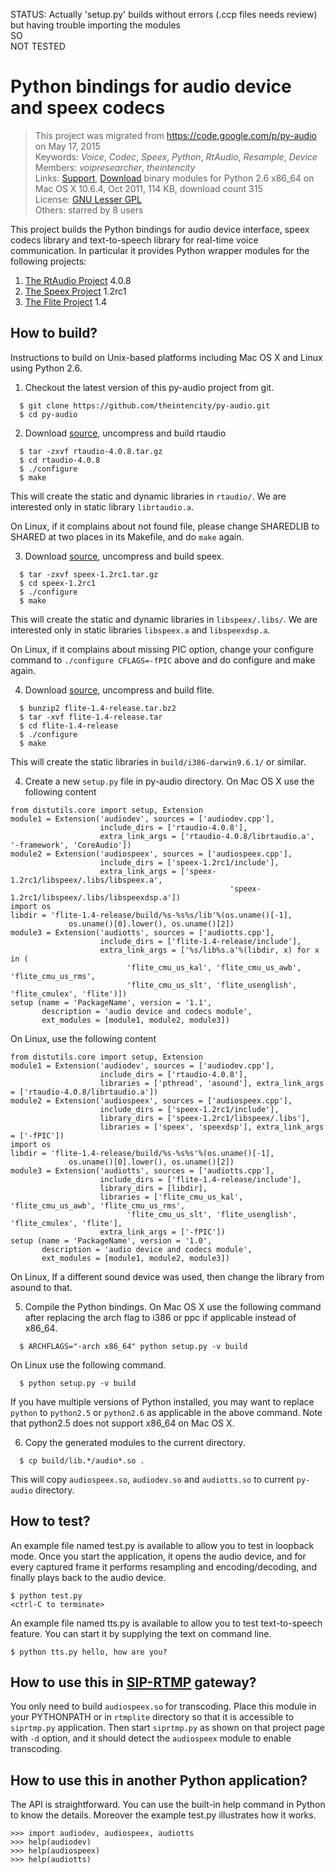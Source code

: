 STATUS: Actually 'setup.py' builds without errors (.ccp files needs review) but having trouble importing the modules  
SO  
NOT TESTED  


# Python bindings for audio device and speex codecs #

> This project was migrated from <https://code.google.com/p/py-audio> on May 17, 2015  
> Keywords: *Voice*, *Codec*, *Speex*, *Python*, *RtAudio*, *Resample*, *Device*  
> Members: *voipresearcher*, *theintencity*  
> Links: [Support](http://groups.google.com/group/myprojectguide), [Download](/py-audio1.0-python2.6-x86_64-MacOSX10.6.4.tgz) binary modules for Python 2.6 x86_64 on Mac OS X 10.6.4, Oct 2011, 114 KB, download count 315  
> License: [GNU Lesser GPL](http://www.gnu.org/licenses/lgpl.html)  
> Others: starred by 8 users  

This project builds the Python bindings for audio device interface, speex codecs library and text-to-speech library for real-time voice communication. In particular it provides Python wrapper modules for the following projects:

  1. [The RtAudio Project](http://www.music.mcgill.ca/~gary/rtaudio/) 4.0.8
  1. [The Speex Project](http://www.speex.org/) 1.2rc1
  1. [The Flite Project](http://www.speech.cs.cmu.edu/flite/) 1.4

## How to build? ##

Instructions to build on Unix-based platforms including Mac OS X and Linux using Python 2.6.

1. Checkout the latest version of this py-audio project from git.
```
  $ git clone https://github.com/theintencity/py-audio.git
  $ cd py-audio
```

2. Download [source](http://www.music.mcgill.ca/~gary/rtaudio/release/rtaudio-4.0.8.tar.gz), uncompress and build rtaudio
```
  $ tar -zxvf rtaudio-4.0.8.tar.gz
  $ cd rtaudio-4.0.8
  $ ./configure
  $ make
```
This will create the static and dynamic libraries in `rtaudio/`. We are interested only in static library `librtaudio.a`.

On Linux, if it complains about not found file, please change SHAREDLIB to SHARED at two places in its Makefile, and do `make` again.

3. Download [source](http://downloads.xiph.org/releases/speex/speex-1.2rc1.tar.gz), uncompress and build speex.
```
  $ tar -zxvf speex-1.2rc1.tar.gz
  $ cd speex-1.2rc1
  $ ./configure
  $ make
```
This will create the static and dynamic libraries in `libspeex/.libs/`. We are interested only in static libraries `libspeex.a` and `libspeexdsp.a`.

On Linux, if it complains about missing PIC option, change your configure command to `./configure CFLAGS=-fPIC` above and do configure and make again.

4. Download [source](http://www.speech.cs.cmu.edu/flite/packed/flite-1.4/flite-1.4-release.tar.bz2), uncompress and build flite.
```
  $ bunzip2 flite-1.4-release.tar.bz2
  $ tar -xvf flite-1.4-release.tar
  $ cd flite-1.4-release
  $ ./configure
  $ make
```
This will create the static libraries in `build/i386-darwin9.6.1/` or similar.

4. Create a new `setup.py` file in py-audio directory. On Mac OS X use the following content
```
from distutils.core import setup, Extension
module1 = Extension('audiodev', sources = ['audiodev.cpp'],
                    include_dirs = ['rtaudio-4.0.8'],
                    extra_link_args = ['rtaudio-4.0.8/librtaudio.a', '-framework', 'CoreAudio'])
module2 = Extension('audiospeex', sources = ['audiospeex.cpp'],
                    include_dirs = ['speex-1.2rc1/include'],
                    extra_link_args = ['speex-1.2rc1/libspeex/.libs/libspeex.a', 
                                                 'speex-1.2rc1/libspeex/.libs/libspeexdsp.a'])
import os
libdir = 'flite-1.4-release/build/%s-%s%s/lib'%(os.uname()[-1], 
             os.uname()[0].lower(), os.uname()[2])
module3 = Extension('audiotts', sources = ['audiotts.cpp'],
                    include_dirs = ['flite-1.4-release/include'],
                    extra_link_args = ['%s/lib%s.a'%(libdir, x) for x in (
                          'flite_cmu_us_kal', 'flite_cmu_us_awb', 'flite_cmu_us_rms', 
                          'flite_cmu_us_slt', 'flite_usenglish', 'flite_cmulex', 'flite')])
setup (name = 'PackageName', version = '1.1',
       description = 'audio device and codecs module',
       ext_modules = [module1, module2, module3])
```
On Linux, use the following content
```
from distutils.core import setup, Extension
module1 = Extension('audiodev', sources = ['audiodev.cpp'],
                    include_dirs = ['rtaudio-4.0.8'],
                    libraries = ['pthread', 'asound'], extra_link_args = ['rtaudio-4.0.8/librtaudio.a'])
module2 = Extension('audiospeex', sources = ['audiospeex.cpp'],
                    include_dirs = ['speex-1.2rc1/include'],
                    library_dirs = ['speex-1.2rc1/libspeex/.libs'],
                    libraries = ['speex', 'speexdsp'], extra_link_args = ['-fPIC'])
import os
libdir = 'flite-1.4-release/build/%s-%s%s'%(os.uname()[-1], 
             os.uname()[0].lower(), os.uname()[2])
module3 = Extension('audiotts', sources = ['audiotts.cpp'],
                    include_dirs = ['flite-1.4-release/include'],
                    library_dirs = [libdir],
                    libraries = ['flite_cmu_us_kal', 'flite_cmu_us_awb', 'flite_cmu_us_rms', 
                          'flite_cmu_us_slt', 'flite_usenglish', 'flite_cmulex', 'flite'],
                    extra_link_args = ['-fPIC'])
setup (name = 'PackageName', version = '1.0',
       description = 'audio device and codecs module',
       ext_modules = [module1, module2, module3])
```
On Linux, If a different sound device was used, then change the library from asound to that.

5. Compile the Python bindings. On Mac OS X use the following command after replacing the arch flag to i386 or ppc if applicable instead of x86\_64.
```
  $ ARCHFLAGS="-arch x86_64" python setup.py -v build
```
On Linux use the following command.
```
  $ python setup.py -v build
```
If you have multiple versions of Python installed, you may want to replace `python` to `python2.5` or `python2.6` as applicable in the above command. Note that python2.5 does not support x86\_64 on Mac OS X.

6. Copy the generated modules to the current directory.
```
  $ cp build/lib.*/audio*.so .
```
This will copy `audiospeex.so`, `audiodev.so` and `audiotts.so` to current `py-audio` directory.

## How to test? ##

An example file named test.py is available to allow you to test in loopback mode. Once you start the application, it opens the audio device, and for every captured frame it performs resampling and encoding/decoding, and finally plays back to the audio device.

```
$ python test.py
<ctrl-C to terminate>
```

An example file named tts.py is available to allow you to test text-to-speech feature. You can start it by supplying the text on command line.
```
$ python tts.py hello, how are you?
```

## How to use this in [SIP-RTMP](https://github.com/theintencity/rtmplite) gateway? ##

You only need to build `audiospeex.so` for transcoding. Place this module in your PYTHONPATH or in `rtmplite` directory so that it is accessible to `siprtmp.py` application. Then start `siprtmp.py` as shown on that project page with `-d` option, and it should detect the `audiospeex` module to enable transcoding.

## How to use this in another Python application? ##

The API is straightforward. You can use the built-in help command in Python to know the details. Moreover the example test.py illustrates how it works.

```
>>> import audiodev, audiospeex, audiotts
>>> help(audiodev)
>>> help(audiospeex)
>>> help(audiotts)
```
